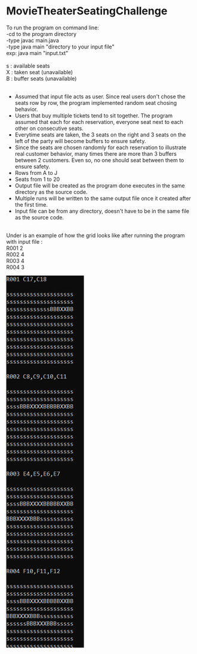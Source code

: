 # MovieTheaterSeatingChallenge

To run the program on command line:
<br>
-cd to the program directory
<br>
-type javac main.java
<br>
-type java main "directory to your input file"
<br>
exp: java main "input.txt"
<br><br> 
s : available seats
<br>
X : taken seat (unavailable)
<br>
B : buffer seats (unavailable)
<br><br>
- Assumed that input file acts as user. Since real users don't chose the seats row by row, the program implemented random seat chosing behavior.
- Users that buy multiple tickets tend to sit together. The program assumed that each for each reservation, everyone seat next to each other on consecutive seats.
- Everytime seats are taken, the 3 seats on the right and 3 seats on the left of the party will become buffers to ensure safety.
- Since the seats are chosen randomly for each reservation to illustrate real customer behavior, many times there are more than 3 buffers between 2 customers. Even so, no one should seat between them to ensure safety.
- Rows from A to J
- Seats from 1 to 20
- Output file will be created as the program done executes in the same directory as the source code.
- Multiple runs will be written to the same output file once it created after the first time.
- Input file can be from any directory, doesn't have to be in the same file as the source code.
<br><br>

Under is an example of how the grid looks like after running the program with input file :<br>
R001 2
<br>
R002 4
<br>
R003 4
<br>
R004 3
<br>

![Demo](https://github.com/HaiTrieuNg/Turing-Machine-TM-that-simulates-DFA/blob/main/Images/Screenshot%20(604).png)
